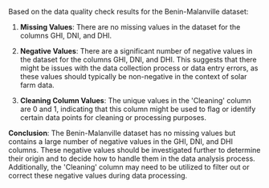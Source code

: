 Based on the data quality check results for the Benin-Malanville dataset:

1. **Missing Values**: There are no missing values in the dataset for the columns GHI, DNI, and DHI.

2. **Negative Values**: There are a significant number of negative values in the dataset for the columns GHI, DNI, and DHI. This suggests that there might be issues with the data collection process or data entry errors, as these values should typically be non-negative in the context of solar farm data.

3. **Cleaning Column Values**: The unique values in the 'Cleaning' column are 0 and 1, indicating that this column might be used to flag or identify certain data points for cleaning or processing purposes.

**Conclusion**: The Benin-Malanville dataset has no missing values but contains a large number of negative values in the GHI, DNI, and DHI columns. These negative values should be investigated further to determine their origin and to decide how to handle them in the data analysis process. Additionally, the 'Cleaning' column may need to be utilized to filter out or correct these negative values during data processing.
